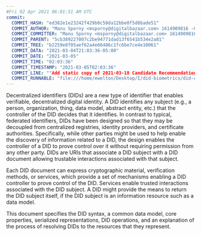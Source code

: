 ```yaml
---
#Fri 02 Apr 2021 06:01:51 AM UTC
commit:
  COMMIT_HASH: "ed382e1e23242f429b0c58da12bbe0f5d8bade51"
  COMMIT_AUTHOR: "Manu Sporny <msporny@digitalbazaar.com> 1614909816 -0500"
  COMMIT_COMMITTER: "Manu Sporny <msporny@digitalbazaar.com> 1614909816 -0500"
  COMMIT_PARENT: "5cb389227007c2be94771dad13f6541b534e2a81"
  COMMIT_TREE: "b2259e8f05aef62a4e66486c1fc6be7ce4e10061"
  COMMIT_DATA: "2021-03-04T21:03:36-05:00"
  COMMIT_DATE: "2021-03-05"
  COMMIT_TIME: "02:03:36"
  COMMIT_TIMESTAMP: "2021-03-05T02:03:36"
  COMMIT_LINE: ""Add static copy of 2021-03-18 Candidate Recommendation."
  COMMIT_RUNNABLE: "file:///home/ewelton/Desktop/I/did-biometrics/did-core-dataset/analysis/gitinfo/ed382e1e23242f429b0c58da12bbe0f5d8bade51/snapshot/index.html"
---
```


<section id="abstract">
<p>
<a>Decentralized identifiers</a> (DIDs) are a new type of identifier that
enables verifiable, decentralized digital identity. A <a>DID</a> identifies any
subject (e.g., a person, organization, thing, data model, abstract entity, etc.)
that the controller of the <a>DID</a> decides that it identifies. In contrast to
typical, federated identifiers, <a>DIDs</a> have been designed so that they may
be decoupled from centralized registries, identity providers, and certificate
authorities. Specifically, while other parties might be used to help enable the
discovery of information related to a <a>DID</a>, the design enables the
controller of a <a>DID</a> to prove control over it without requiring permission
from any other party. <a>DIDs</a> are <a>URIs</a> that associate a <a>DID
subject</a> with a <a>DID document</a> allowing trustable interactions
associated with that subject.
    </p>
<p>
Each <a>DID document</a> can express cryptographic material, <a>verification
methods</a>, or <a>services</a>, which provide a set of mechanisms enabling a
<a>DID controller</a> to prove control of the <a>DID</a>. <a>Services</a> enable
trusted interactions associated with the <a>DID subject</a>. A <a>DID</a> might
provide the means to return the <a>DID subject</a> itself, if the <a>DID
subject</a> is an information resource such as a data model.
    </p>
<p>
This document specifies the DID syntax, a common data model, core properties,
serialized representations, DID operations, and an explanation of the process
of resolving DIDs to the resources that they represent.
    </p>
</section>

